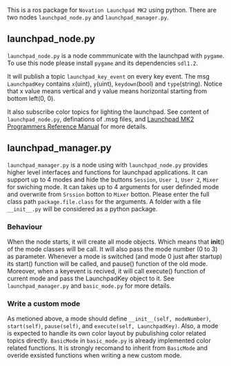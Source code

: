 This is a ros package for `Novation Launchpad MK2` using python.
There are two nodes `launchpad_node.py` and `launchpad_manager.py`.

## launchpad_node.py
`launchpad_node.py` is a node commmunicate with the launchpad with `pygame`. To use this node please install `pygame` and its dependencies `sdl1.2`.

It will publish a topic `launchpad_key_event` on every key event. The msg `LaunchpadKey` contains `x`(uint), `y`(uint), `keydown`(bool) and `type`(string). Notice that x value means vertical and y value means horizontal starting from bottom left(0, 0).

It also subscribe color topics for lighting the launchpad. See content of `launchpad_node.py`, definations of .msg files, and [Launchpad MK2 Programmers Reference Manual](https://d2xhy469pqj8rc.cloudfront.net/sites/default/files/novation/downloads/10529/launchpad-mk2-programmers-reference-guide-v1-02.pdf) for more details.

## launchpad_manager.py
`launchpad_manager.py` is a node using with `launchpad_node.py` provides higher level interfaces and functions for launchpad applications. It can support up to 4 modes and hide the buttons `Session`, `User 1`, `User 2`, `Mixer` for swiching mode. It can takes up to 4 arguments for user definded mode and overwrite from `Srssion` botton to `Mixer` botton. Please enter the full class path `package.file.class` for the arguments. A folder with a file `__init__.py` will be considered as a python package.

### Behaviour
When the node starts, it will create all mode objects. Which means that __init__() of the mode classes will be call. It will also pass the mode number (0 to 3) as parameter. Whenever a mode is switched (and mode 0 just after startup) its start() function will be called, and pause() function of the old mode. Moreover, when a keyevent is recived, it will call execute() function of current mode and pass the LaunchpadKey object to it. See `launchpad_manager.py` and `basic_mode.py` for more details.

### Write a custom mode
As metioned above, a mode should define `__init__(self, modeNumber)`, `start(self)`, `pause(self)`, and `execute(self, LaunchpadKey)`. Also, a mode is expected to handle its own color layout by pubulishing color related topics directly. `BasicMode` in `basic_mode.py` is already implemented color related functions. It is strongly recomand to inherit from `BasicMode` and overide exsisted functions when writing a new custom mode.



